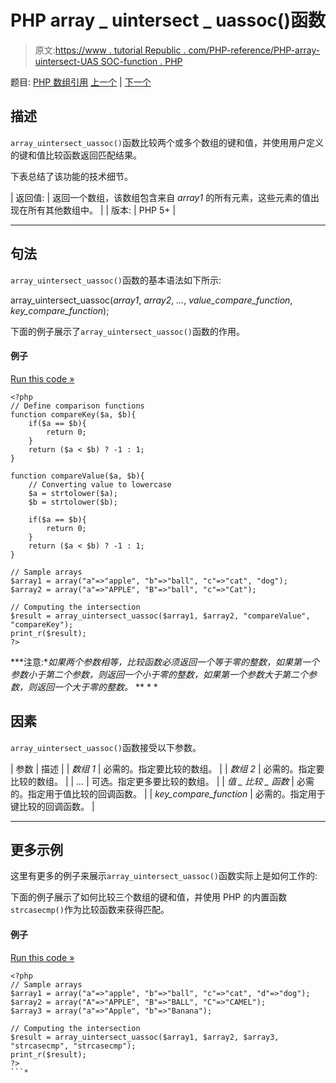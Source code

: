 # PHP array _ uintersect _ uassoc()函数

> 原文:[https://www . tutorial Republic . com/PHP-reference/PHP-array-uintersect-UAS SOC-function . PHP](https://www.tutorialrepublic.com/php-reference/php-array-uintersect-uassoc-function.php)

题目: [PHP 数组引用](php-array-functions.php) [上一个](php-array-uintersect-assoc-function.php) | [下一个](php-array-unique-function.php)

## 描述

`array_uintersect_uassoc()`函数比较两个或多个数组的键和值，并使用用户定义的键和值比较函数返回匹配结果。

下表总结了该功能的技术细节。

| 返回值: | 返回一个数组，该数组包含来自 *array1* 的所有元素，这些元素的值出现在所有其他数组中。 |
| 版本: | PHP 5+ |

* * *

## 句法

`array_uintersect_uassoc()`函数的基本语法如下所示:

array_uintersect_uassoc(*array1*, *array2*, *...*, *value_compare_function*, *key_compare_function*);

下面的例子展示了`array_uintersect_uassoc()`函数的作用。

#### 例子

[Run this code »](../codelab.php?topic=php&file=intersection-of-two-arrays-using-key-value-comparison-functions "Run this code to view the output")

```
<?php
// Define comparison functions
function compareKey($a, $b){
    if($a == $b){
        return 0;
    }
    return ($a < $b) ? -1 : 1;
}

function compareValue($a, $b){
    // Converting value to lowercase
    $a = strtolower($a);
    $b = strtolower($b);

    if($a == $b){
        return 0;
    }
    return ($a < $b) ? -1 : 1;
}

// Sample arrays
$array1 = array("a"=>"apple", "b"=>"ball", "c"=>"cat", "dog");
$array2 = array("a"=>"APPLE", "B"=>"ball", "c"=>"Cat");

// Computing the intersection
$result = array_uintersect_uassoc($array1, $array2, "compareValue", "compareKey");
print_r($result);
?>
```

 ***注意:**如果两个参数相等，比较函数必须返回一个等于零的整数，如果第一个参数小于第二个参数，则返回一个小于零的整数，如果第一个参数大于第二个参数，则返回一个大于零的整数。*  ** * *

## 因素

`array_uintersect_uassoc()`函数接受以下参数。

| 参数 | 描述 |
| *数组 1* | 必需的。指定要比较的数组。 |
| *数组 2* | 必需的。指定要比较的数组。 |
| *...* | 可选。指定更多要比较的数组。 |
| *值 _ 比较 _ 函数* | 必需的。指定用于值比较的回调函数。 |
| *key_compare_function* | 必需的。指定用于键比较的回调函数。 |

* * *

## 更多示例

这里有更多的例子来展示`array_uintersect_uassoc()`函数实际上是如何工作的:

下面的例子展示了如何比较三个数组的键和值，并使用 PHP 的内置函数`strcasecmp()`作为比较函数来获得匹配。

#### 例子

[Run this code »](../codelab.php?topic=php&file=intersection-of-three-arrays-using-key-value-comparison-functions "Run this code to view the output")

```
<?php
// Sample arrays
$array1 = array("a"=>"apple", "b"=>"ball", "c"=>"cat", "d"=>"dog");
$array2 = array("A"=>"APPLE", "B"=>"BALL", "C"=>"CAMEL");
$array3 = array("a"=>"Apple", "b"=>"Banana");

// Computing the intersection
$result = array_uintersect_uassoc($array1, $array2, $array3, "strcasecmp", "strcasecmp");
print_r($result);
?>
```*